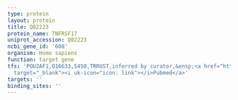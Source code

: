 ```yaml
---
type: protein
layout: protein
title: Q02223
protein_name: TNFRSF17
uniprot_accession: Q02223
ncbi_gene_id: '608'
organism: Homo sapiens
function: target gene
tfs: 'POU2AF1,Q16633,5450,TRRUST,inferred by curator,&ensp;<a href="https://www.ncbi.nlm.nih.gov/pubmed/?term=17621271%5Buid%5D"
  target="_blank"><i uk-icon="icon: link"></i>Pubmed</a>'
targets: ''
binding_sites: ''
---
```

